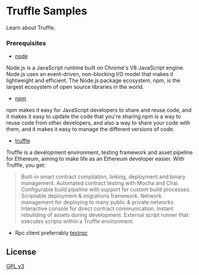 # Truffle Samples
Learn about Truffle.


### Prerequisites  

* [node](https://nodejs.org/en/download/)

Node.js is a JavaScript runtime built on Chrome's V8 JavaScript engine. Node.js uses an event-driven, non-blocking I/O model that makes it lightweight and efficient. The Node.js package ecosystem, npm, is the largest ecosystem of open source libraries in the world.


* [npm](https://www.npmjs.com/package/npm)

npm makes it easy for JavaScript developers to share and reuse code, and it makes it easy to update the code that you're sharing.npm is a way to reuse code from other developers, and also a way to share your code with them, and it makes it easy to manage the different versions of code.


* [truffle](https://www.npmjs.com/package/truffle/tutorial)

Truffle is a development environment, testing framework and asset pipeline for Ethereum, aiming to make life as an Ethereum developer easier. With Truffle, you get:
>Built-in smart contract compilation, linking, deployment and binary management.
>Automated contract testing with Mocha and Chai.
>Configurable build pipeline with support for custom build processes.
>Scriptable deployment & migrations framework.
>Network management for deploying to many public & private networks.
>Interactive console for direct contract communication.
>Instant rebuilding of assets during development.
>External script runner that executes scripts within a Truffle environment.


* Rpc client preferrably [testrpc](https://www.npmjs.com/package/ethereumjs-testrpc/tutorial)

License
-------------
[GPL v3](https://www.gnu.org/licenses/gpl-3.0.txt)